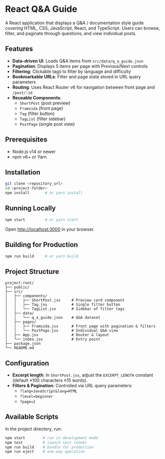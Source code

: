# React Q&A Guide

A React application that displays a Q&A / documentation style guide covering HTML, CSS, JavaScript, React, and TypeScript. Users can browse, filter, and paginate through questions, and view individual posts.

## Features

- **Data-driven UI**: Loads Q&A items from `src/data/q_a_guide.json`  
- **Pagination**: Displays 5 items per page with Previous/Next controls  
- **Filtering**: Clickable tags to filter by language and difficulty  
- **Bookmarkable URLs**: Filter and page state stored in URL query parameters  
- **Routing**: Uses React Router v6 for navigation between front page and `/post/:id`  
- **Reusable Components**:  
  - `ShortPost` (post preview)  
  - `Framsida` (front page)  
  - `Tag` (filter button)  
  - `TagList` (filter sidebar)  
  - `PostPage` (single post view)  

## Prerequisites

- Node.js v14 or newer  
- npm v6+ or Yarn  

## Installation

```bash
git clone <repository_url>
cd <project-folder>
npm install       # or yarn install
```

## Running Locally

```bash
npm start         # or yarn start
```

Open [http://localhost:3000](http://localhost:3000) in your browser.

## Building for Production

```bash
npm run build     # or yarn build
```

## Project Structure

```
project-root/
├── public/
├── src/
│   ├── components/
│   │   ├── ShortPost.jsx     # Preview card component
│   │   ├── Tag.jsx           # Single filter button
│   │   └── TagList.jsx       # Sidebar of filter tags
│   ├── data/
│   │   └── q_a_guide.json    # Q&A dataset
│   ├── pages/
│   │   ├── Framsida.jsx      # Front page with pagination & filters
│   │   └── PostPage.jsx      # Individual Q&A view
│   ├── App.jsx               # Router & layout
│   └── index.jsx             # Entry point
├── package.json
└── README.md
```

## Configuration

- **Excerpt length**: In `ShortPost.jsx`, adjust the `EXCERPT_LENGTH` constant (default ≈100 characters ≈15 words).  
- **Filters & Pagination**: Controlled via URL query parameters:  
  - `?lang=JavaScript&lang=HTML`  
  - `?level=beginner`  
  - `?page=2`  

## Available Scripts

In the project directory, run:

```bash
npm start        # run in development mode  
npm test         # launch test runner  
npm run build    # bundle for production  
npm run eject    # one-way operation  
```
